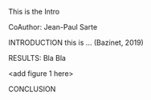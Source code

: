 This is the Intro

CoAuthor: Jean-Paul Sarte

INTRODUCTION
this is ... (Bazinet, 2019)

RESULTS:
Bla Bla

<add figure 1 here>

CONCLUSION
